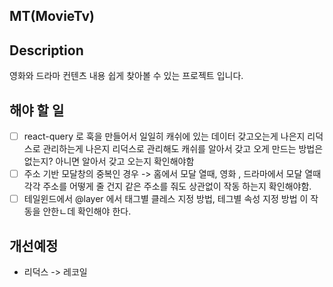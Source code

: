 ## MT(MovieTv)

## Description

영화와 드라마 컨텐츠 내용 쉽게 찾아볼 수 있는 프로젝트 입니다.

## 해야 할 일

- [ ] react-query 로 훅을 만들어서 일일히 캐쉬에 있는 데이터 갖고오는게 나은지 리덕스로 관리하는게 나은지 리덕스로 관리해도 캐쉬를 알아서 갖고 오게 만드는 방법은 없는지? 아니면 알아서 갖고 오는지 확인해야함
- [ ] 주소 기반 모달창의 중복인 경우 -> 홈에서 모달 열때, 영화 , 드라마에서 모달 열때 각각 주소를 어떻게 줄 건지 같은 주소를 줘도 상관없이 작동 하는지 확인해야함.
- [ ] 테일윈드에서 @layer 에서 태그별 클레스 지정 방법, 테그별 속성 지정 방법 이 작동을 안한ㄴ데 확인해야 한다.

## 개선예정

- 리덕스 -> 레코일
